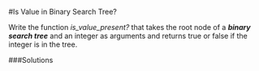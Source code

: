 #Is Value in Binary Search Tree?

Write the function *is_value_present?* that takes the root node of a ***binary search tree*** and an integer as arguments and returns true or false if the integer is in the tree. 

###Solutions

